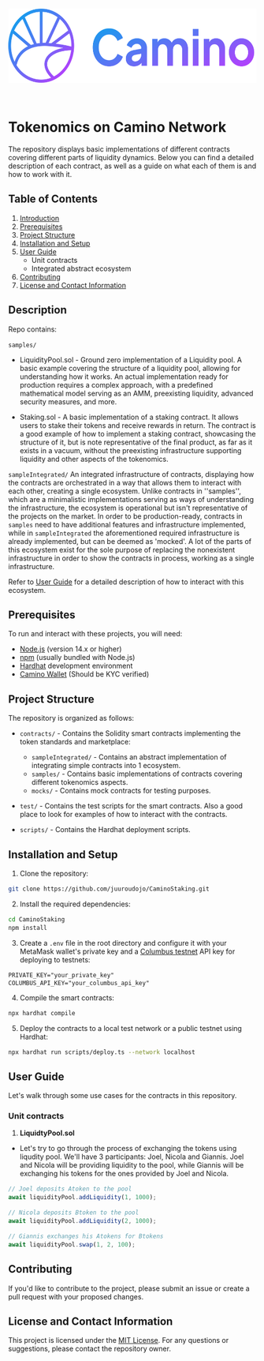 <p align="center">
  <img src="https://github.com/juuroudojo/images/blob/main/camino-logo.png" height="150" />
</p>

<br/>

# Tokenomics on Camino Network

The repository displays basic implementations of different contracts covering different parts of liquidity dynamics. Below you can find a detailed description of each contract, as well as a guide on what each of them is and how to work with it.

## Table of Contents

1. [Introduction](#introduction)
2. [Prerequisites](#prerequisites)
3. [Project Structure](#project-structure)
4. [Installation and Setup](#installation-and-setup)
5. [User Guide](#user-guide)
   - Unit contracts
   - Integrated abstract ecosystem
6. [Contributing](#contributing)
7. [License and Contact Information](#license-and-contact-information)

## Description

Repo contains:

`samples/`
- LiquidityPool.sol -
Ground zero implementation of a Liquidity pool. A basic example covering the structure of a liquidity pool, allowing for understanding how it works. An actual implementation ready for production requires a complex approach, with a predefined mathematical model serving as an AMM, preexisting liquidity, advanced security measures, and more.

- Staking.sol -
A basic implementation of a staking contract. It allows users to stake their tokens and receive rewards in return. The contract is a good example of how to implement a staking contract, showcasing the structure of it, but is note representative of the final product, as far as it exists in a vacuum, without the preexisting infrastructure supporting liquidity and other aspects of the tokenomics.

`sampleIntegrated/`
An integrated infrastructure of contracts, displaying how the contracts are orchestrated in a way that allows them to interact with each other, creating a single ecosystem. Unlike contracts in ''samples'', which are a minimalistic implementations serving as ways of understanding the infrastructure, the ecosystem is operational but isn't representative of the projects on the market. In order to be production-ready, contracts in `samples` need to have additional features and infrastructure implemented, while in `sampleIntegrated` the aforementioned required infrastructure is already implemented, but can be deemed as 'mocked'. A lot of the parts of this ecosystem exist for the sole purpose of replacing the nonexistent infrastructure in order to show the contracts in process, working as a single infrastructure.

Refer to [User Guide](#user-guide) for a detailed description of how to interact with this ecosystem.

## Prerequisites

To run and interact with these projects, you will need:

- [Node.js](https://nodejs.org/en/download/) (version 14.x or higher)
- [npm](https://www.npmjs.com/get-npm) (usually bundled with Node.js)
- [Hardhat](https://hardhat.org/getting-started/#overview) development environment
- [Camino Wallet](https://wallet.camino.foundation/) (Should be KYC verified)

## Project Structure

The repository is organized as follows:

- `contracts/` - Contains the Solidity smart contracts implementing the token standards and marketplace:
  - `sampleIntegrated/` - Contains an abstract implementation of integrating simple contracts into 1 ecosystem.
  - `samples/` - Contains basic implementations of contracts covering different tokenomics aspects.
  - `mocks/` - Contains mock contracts for testing purposes.
  
- `test/` - Contains the test scripts for the smart contracts. Also a good place to look for examples of how to interact with the contracts.
- `scripts/` - Contains the Hardhat deployment scripts.

## Installation and Setup

1. Clone the repository:

```bash
git clone https://github.com/juuroudojo/CaminoStaking.git
```

2. Install the required dependencies:

```bash
cd CaminoStaking
npm install
```

3. Create a `.env` file in the root directory and configure it with your MetaMask wallet's private key and a [Columbus testnet]() API key for deploying to testnets:

```dotenv
PRIVATE_KEY="your_private_key"
COLUMBUS_API_KEY="your_columbus_api_key"
```

4. Compile the smart contracts:

```bash
npx hardhat compile
```

5. Deploy the contracts to a local test network or a public testnet using Hardhat:

```bash
npx hardhat run scripts/deploy.ts --network localhost
```

## User Guide

Let's walk through some use cases for the contracts in this repository.

### Unit contracts


1. **LiquidtyPool.sol** 
- Let's try to go through the process of exchanging the tokens using liqudity pool. We'll have 3 participants: Joel, Nicola and Giannis. Joel and Nicola will be providing liquidity to the pool, while Giannis will be exchanging his tokens for the ones provided by Joel and Nicola.

```typescript
// Joel deposits Atoken to the pool
await liquidityPool.addLiquidity(1, 1000);
```

```typescript
// Nicola deposits Btoken to the pool
await liquidityPool.addLiquidity(2, 1000);
```

```typescript
// Giannis exchanges his Atokens for Btokens
await liquidityPool.swap(1, 2, 100);
```


## Contributing

If you'd like to contribute to the project, please submit an issue or create a pull request with your proposed changes.

## License and Contact Information

This project is licensed under the [MIT License](LICENSE). For any questions or suggestions, please contact the repository owner.

